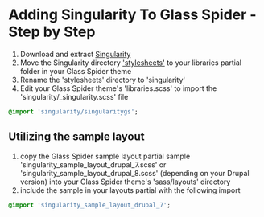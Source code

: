 # Adding Singularity To Glass Spider - Step by Step
1. Download and extract [Singularity](https://github.com/at-import/Singularity)
2. Move the Singularity directory ['stylesheets'](https://github.com/at-import/Singularity/tree/1.x.x/stylesheets) to your libraries partial folder in your Glass Spider theme
3. Rename the 'stylesheets' directory to 'singularity'
4. Edit your Glass Spider theme's 'libraries.scss' to import the 'singularity/_singularity.scss' file
```sass
@import 'singularity/singularitygs';
```

## Utilizing the sample layout
1. copy the Glass Spider sample layout partial sample 'singularity_sample_layout_drupal_7.scss' or 'singularity_sample_layout_drupal_8.scss' (depending on your Drupal version) into your Glass Spider theme's 'sass/layouts' directory
2. include the sample in your layouts partial with the following import
```sass
@import 'singularity_sample_layout_drupal_7';
```
